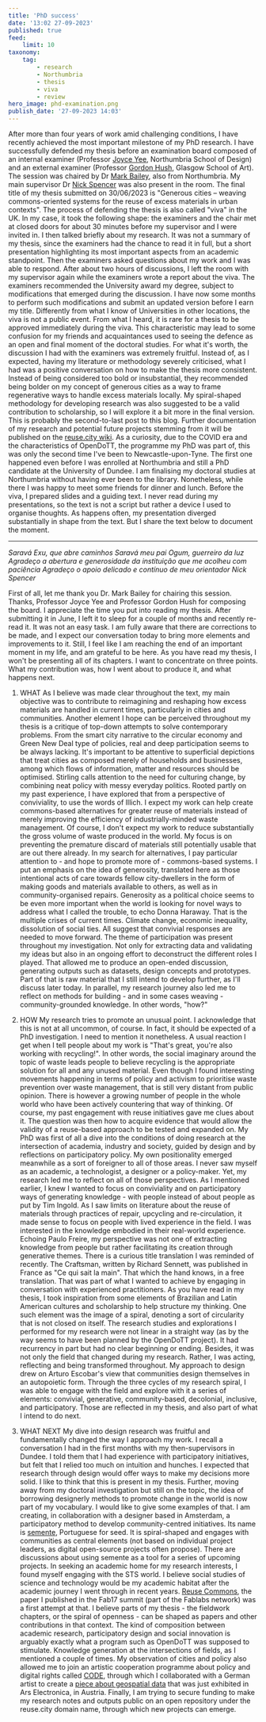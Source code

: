 ```yaml
---
title: 'PhD success'
date: '13:02 27-09-2023'
published: true
feed:
    limit: 10
taxonomy:
    tag:
        - research
        - Northumbria
        - thesis
        - viva
        - review
hero_image: phd-examination.png
publish_date: '27-09-2023 14:03'
---
```


After more than four years of work amid challenging conditions, I have recently achieved the most important milestone of my PhD research. I have successfully defended my thesis before an examination board composed of an internal examiner (Professor [Joyce Yee](https://www.northumbria.ac.uk/about-us/our-staff/y/joyce-sheau-roei-yee), Northumbria School of Design) and an external examiner (Professor [Gordon Hush](https://www.gsa.ac.uk/about-gsa/our-people/our-staff/h/hush,-gordon/), Glasgow School of Art). The session was chaired by Dr [Mark Bailey](https://www.northumbria.ac.uk/about-us/our-staff/b/mark-bailey/), also from Northumbria. My main supervisor Dr [Nick Spencer](https://www.northumbria.ac.uk/about-us/our-staff/s/nick-spencer/) was also present in the room.
The final title of my thesis submitted on 30/06/2023 is "Generous cities – weaving commons-oriented systems for the reuse of excess materials in urban contexts". The process of defending the thesis is also called "viva" in the UK. In my case, it took the following shape: the examiners and the chair met at closed doors for about 30 minutes before my supervisor and I were invited in. I then talked briefly about my research. It was not a summary of my thesis, since the examiners had the chance to read it in full, but a short presentation highlighting its most important aspects from an academic standpoint. Then the examiners asked questions about my work and I was able to respond. After about two hours of discussions, I left the room with my supervisor again while the examiners wrote a report about the viva.
The examiners recommended the University award my degree, subject to modifications that emerged during the discussion. I have now some months to perform such modifications and submit an updated version before I earn my title.
Differently from what I know of Universities in other locations, the viva is not a public event. From what I heard, it is rare for a thesis to be approved immediately during the viva. This characteristic may lead to some confusion for my friends and acquaintances used to seeing the defence as an open and final moment of the doctoral studies.
For what it's worth, the discussion I had with the examiners was extremely fruitful. Instead of, as I expected, having my literature or methodology severely criticised, what I had was a positive conversation on how to make the thesis more consistent. Instead of being considered too bold or insubstantial, they recommended being bolder on my concept of generous cities as a way to frame regenerative ways to handle excess materials locally. My spiral-shaped methodology for developing research was also suggested to be a valid contribution to scholarship, so I will explore it a bit more in the final version.
This is probably the second-to-last post to this blog. Further documentation of my research and potential future projects stemming from it will be published on the [reuse.city wiki](https://wiki.reuse.city).
As a curiosity, due to the COVID era and the characteristics of OpenDoTT, the programme my PhD was part of, this was only the second time I've been to Newcastle-upon-Tyne. The first one happened even before I was enrolled at Northumbria and still a PhD candidate at the University of Dundee. I am finalising my doctoral studies at Northumbria without having ever been to the library. Nonetheless, while there I was happy to meet some friends for dinner and lunch.
Before the viva, I prepared slides and a guiding text. I never read during my presentations, so the text is not a script but rather a device I used to organise thoughts. As happens often, my presentation diverged substantially in shape from the text. But I share the text below to document the moment.

---
_Saravá Exu, que abre caminhos 
Saravá meu pai Ogum, guerreiro da luz 
Agradeço a abertura e generosidade da instituição que me acolheu com paciência 
Agradeço o apoio delicado e contínuo de meu orientador Nick Spencer_

First of all, let me thank you Dr. Mark Bailey for chairing this session. Thanks, Professor Joyce Yee and Professor Gordon Hush for composing the board.
I appreciate the time you put into reading my thesis. After submitting it in June, I left it to sleep for a couple of months and recently re-read it. It was not an easy task. I am fully aware that there are corrections to be made, and I expect our conversation today to bring more elements and improvements to it. Still, I feel like I am reaching the end of an important moment in my life, and am grateful to be here.
As you have read my thesis, I won't be presenting all of its chapters. I want to concentrate on three points. What my contribution was, how I went about to produce it, and what happens next.

1. WHAT
As I believe was made clear throughout the text, my main objective was to contribute to reimagining and reshaping how excess materials are handled in current times, particularly in cities and communities.
Another element I hope can be perceived throughout my thesis is a critique of top-down attempts to solve contemporary problems. From the smart city narrative to the circular economy and Green New Deal type of policies, real and deep participation seems to be always lacking.
It's important to be attentive to superficial depictions that treat cities as composed merely of households and businesses, among which flows of information, matter and resources should be optimised. Stirling calls attention to the need for culturing change, by combining neat policy with messy everyday politics.
Rooted partly on my past experience, I have explored that from a perspective of conviviality, to use the words of Illich. I expect my work can help create commons-based alternatives for greater reuse of materials instead of merely improving the efficiency of industrially-minded waste management. Of course, I don't expect my work to reduce substantially the gross volume of waste produced in the world. My focus is on preventing the premature discard of materials still potentially usable that are out there already.
In my search for alternatives, I pay particular attention to - and hope to promote more of - commons-based systems. I put an emphasis on the idea of generosity, translated here as those intentional acts of care towards fellow city-dwellers in the form of making goods and materials available to others, as well as in community-organised repairs.
Generosity as a political choice seems to be even more important when the world is looking for novel ways to address what I called the trouble, to echo Donna Haraway. That is the multiple crises of current times. Climate change, economic inequality, dissolution of social ties. All suggest that convivial responses are needed to move forward.
The theme of participation was present throughout my investigation. Not only for extracting data and validating my ideas but also in an ongoing effort to deconstruct the different roles I played. That allowed me to produce an open-ended discussion, generating outputs such as datasets, design concepts and prototypes. Part of that is raw material that I still intend to develop further, as I'll discuss later today.
In parallel, my research journey also led me to reflect on methods for building - and in some cases weaving - community-grounded knowledge. In other words, "how?"

2. HOW
My research tries to promote an unusual point. I acknowledge that this is not at all uncommon, of course. In fact, it should be expected of a PhD investigation. I need to mention it nonetheless.
A usual reaction I get when I tell people about my work is "That's great, you're also working with recycling!". In other words, the social imaginary around the topic of waste leads people to believe recycling is the appropriate solution for all and any unused material. Even though I found interesting movements happening in terms of policy and activism to prioritise waste prevention over waste management, that is still very distant from public opinion.
There is however a growing number of people in the whole world who have been actively countering that way of thinking. Of course, my past engagement with reuse initiatives gave me clues about it. The question was then how to acquire evidence that would allow the validity of a reuse-based approach to be tested and expanded on.
My PhD was first of all a dive into the conditions of doing research at the intersection of academia, industry and society, guided by design and by reflections on participatory policy. My own positionality emerged meanwhile as a sort of foreigner to all of those areas. I never saw myself as an academic, a technologist, a designer or a policy-maker. Yet, my research led me to reflect on all of those perspectives.
As I mentioned earlier, I knew I wanted to focus on conviviality and on participatory ways of generating knowledge - with people instead of about people as put by Tim Ingold. As I saw limits on literature about the reuse of materials through practices of repair, upcycling and re-circulation, it made sense to focus on people with lived experience in the field. I was interested in the knowledge embodied in their real-world experience. Echoing Paulo Freire, my perspective was not one of extracting knowledge from people but rather facilitating its creation through generative themes.
There is a curious title translation I was reminded of recently. The Craftsman, written by Richard Sennett, was published in France as "Ce qui sait la main". That which the hand knows, in a free translation. That was part of what I wanted to achieve by engaging in conversation with experienced practitioners.
As you have read in my thesis, I took inspiration from some elements of Brazilian and Latin American cultures and scholarship to help structure my thinking. One such element was the image of a spiral, denoting a sort of circularity that is not closed on itself. The research studies and explorations I performed for my research were not linear in a straight way (as by the way seems to have been planned by the OpenDoTT project). It had recurrency in part but had no clear beginning or ending. Besides, it was not only the field that changed during my research. Rather, I was acting, reflecting and being transformed throughout.
My approach to design drew on Arturo Escobar's view that communities design themselves in an autopoietic form.
Through the three cycles of my research spiral, I was able to engage with the field and explore with it a series of elements: convivial, generative, community-based, decolonial, inclusive, and participatory. Those are reflected in my thesis, and also part of what I intend to do next.

3. WHAT NEXT
My dive into design research was fruitful and fundamentally changed the way I approach my work. I recall a conversation I had in the first months with my then-supervisors in Dundee. I told them that I had experience with participatory initiatives, but felt that I relied too much on intuition and hunches. I expected that research through design would offer ways to make my decisions more solid. I like to think that this is present in my thesis.
Further, moving away from my doctoral investigation but still on the topic, the idea of borrowing designerly methods to promote change in the world is now part of my vocabulary. I would like to give some examples of that.
I am creating, in collaboration with a designer based in Amsterdam, a participatory method to develop community-centred initiatives. Its name is [semente](https://fonte.wiki/pt-br/projetos/semente_en), Portuguese for seed. It is spiral-shaped and engages with communities as central elements (not based on individual project leaders, as digital open-source projects often propose).
There are discussions about using semente as a tool for a series of upcoming projects.
In seeking an academic home for my research interests, I found myself engaging with the STS world. I believe social studies of science and technology would be my academic habitat after the academic journey I went through in recent years. [Reuse Commons](https://zenodo.org/record/7432153), the paper I published in the Fab17 summit (part of the Fablabs network) was a first attempt at that. I believe parts of my thesis - the fieldwork chapters, or the spiral of openness - can be shaped as papers and other contributions in that context.
The kind of composition between academic research, participatory design and social innovation is arguably exactly what a program such as OpenDoTT was supposed to stimulate. Knowledge generation at the intersections of fields, as I mentioned a couple of times.
My observation of cities and policy also allowed me to join an artistic cooperation programme about policy and digital rights called [CODE](https://code.impakt.nl/), through which I collaborated with a German artist to create a [piece about geospatial data](https://is.efeefe.me/stuff/exactitude-maps) that was just exhibited in Ars Electronica, in Austria.
Finally, I am trying to secure funding to make my research notes and outputs public on an open repository under the reuse.city domain name, through which new projects can emerge.